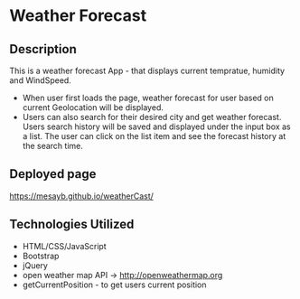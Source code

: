 
# Weather Forecast

## Description

This is a weather forecast App - that displays current tempratue, humidity and WindSpeed.
 - When user first loads the page, weather forecast for user based on current Geolocation will be displayed.
 - Users can also search for their desired city and get weather forecast. Users search history will be saved and displayed under the input box as a list. The user can click on the list item and see the forecast history at the search time.

## Deployed page
 https://mesayb.github.io/weatherCast/

## Technologies Utilized

- HTML/CSS/JavaScript
- Bootstrap
- jQuery
- open weather map API -> http://openweathermap.org
- getCurrentPosition - to get users current position

